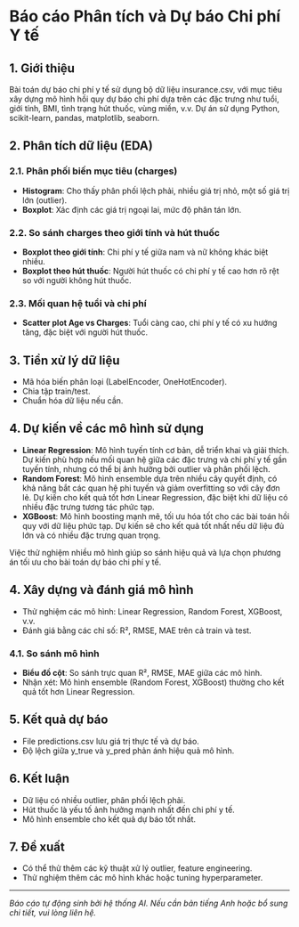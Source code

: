 # Báo cáo Phân tích và Dự báo Chi phí Y tế

## 1. Giới thiệu

Bài toán dự báo chi phí y tế sử dụng bộ dữ liệu insurance.csv, với mục tiêu xây dựng mô hình hồi quy dự báo chi phí dựa trên các đặc trưng như tuổi, giới tính, BMI, tình trạng hút thuốc, vùng miền, v.v. Dự án sử dụng Python, scikit-learn, pandas, matplotlib, seaborn.

## 2. Phân tích dữ liệu (EDA)

### 2.1. Phân phối biến mục tiêu (charges)
- **Histogram**: Cho thấy phân phối lệch phải, nhiều giá trị nhỏ, một số giá trị lớn (outlier).
- **Boxplot**: Xác định các giá trị ngoại lai, mức độ phân tán lớn.

### 2.2. So sánh charges theo giới tính và hút thuốc
- **Boxplot theo giới tính**: Chi phí y tế giữa nam và nữ không khác biệt nhiều.
- **Boxplot theo hút thuốc**: Người hút thuốc có chi phí y tế cao hơn rõ rệt so với người không hút thuốc.

### 2.3. Mối quan hệ tuổi và chi phí
- **Scatter plot Age vs Charges**: Tuổi càng cao, chi phí y tế có xu hướng tăng, đặc biệt với người hút thuốc.

## 3. Tiền xử lý dữ liệu
- Mã hóa biến phân loại (LabelEncoder, OneHotEncoder).
- Chia tập train/test.
- Chuẩn hóa dữ liệu nếu cần.


## 4. Dự kiến về các mô hình sử dụng

- **Linear Regression**: Mô hình tuyến tính cơ bản, dễ triển khai và giải thích. Dự kiến phù hợp nếu mối quan hệ giữa các đặc trưng và chi phí y tế gần tuyến tính, nhưng có thể bị ảnh hưởng bởi outlier và phân phối lệch.
- **Random Forest**: Mô hình ensemble dựa trên nhiều cây quyết định, có khả năng bắt các quan hệ phi tuyến và giảm overfitting so với cây đơn lẻ. Dự kiến cho kết quả tốt hơn Linear Regression, đặc biệt khi dữ liệu có nhiều đặc trưng tương tác phức tạp.
- **XGBoost**: Mô hình boosting mạnh mẽ, tối ưu hóa tốt cho các bài toán hồi quy với dữ liệu phức tạp. Dự kiến sẽ cho kết quả tốt nhất nếu dữ liệu đủ lớn và có nhiều đặc trưng quan trọng.

Việc thử nghiệm nhiều mô hình giúp so sánh hiệu quả và lựa chọn phương án tối ưu cho bài toán dự báo chi phí y tế.

## 4. Xây dựng và đánh giá mô hình
- Thử nghiệm các mô hình: Linear Regression, Random Forest, XGBoost, v.v.
- Đánh giá bằng các chỉ số: R², RMSE, MAE trên cả train và test.

### 4.1. So sánh mô hình
- **Biểu đồ cột**: So sánh trực quan R², RMSE, MAE giữa các mô hình.
- Nhận xét: Mô hình ensemble (Random Forest, XGBoost) thường cho kết quả tốt hơn Linear Regression.

## 5. Kết quả dự báo
- File predictions.csv lưu giá trị thực tế và dự báo.
- Độ lệch giữa y_true và y_pred phản ánh hiệu quả mô hình.

## 6. Kết luận
- Dữ liệu có nhiều outlier, phân phối lệch phải.
- Hút thuốc là yếu tố ảnh hưởng mạnh nhất đến chi phí y tế.
- Mô hình ensemble cho kết quả dự báo tốt nhất.

## 7. Đề xuất
- Có thể thử thêm các kỹ thuật xử lý outlier, feature engineering.
- Thử nghiệm thêm các mô hình khác hoặc tuning hyperparameter.

---

*Báo cáo tự động sinh bởi hệ thống AI. Nếu cần bản tiếng Anh hoặc bổ sung chi tiết, vui lòng liên hệ.*

